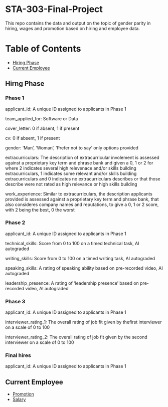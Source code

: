 # STA-303-Final-Project
This repo contains the data and output on the topic of gender parity in hiring, wages and promotion based on hiring and employee data.


# Table of Contents
* [Hiring Phase](#Hiring_Phase)
* [Current Employee](#Current_Employee)

## Hirng Phase

### Phase 1
applicant_id: A unique ID assigned to applicants in Phase 1

team_applied_for: Software or Data

cover_letter: 0 if absent, 1 if present

cv: 0 if absent, 1 if present

gender: ‘Man’, ‘Woman’, ‘Prefer not to say’ only options provided

extracurriculars: The description of extracurricular involement is assessed against a
proprietary key term and phrase bank and given a 0, 1 or 2 for where
2 indicates several high relevenace and/or skills building
extracurriculars, 1 indicates some relevant and/or skills building
extracurriculars and 0 indicates no extracurriculars describes or that
those describe were not rated as high relevance or high skills building

work_experience: Similar to extracurriculars, the description applicants provided is
assessed against a proprietary key term and phrase bank, that also
consideres company names and reputations, to give a 0, 1 or 2 score,
with 2 being the best, 0 the worst

### Phase 2
applicant_id: A unique ID assigned to applicants in Phase 1

technical_skills: Score from 0 to 100 on a timed technical task, AI autograded

writing_skills: Score from 0 to 100 on a timed writing task, AI autograded

speaking_skills: A rating of speaking ability based on pre-recorded video, AI
autograded

leadership_presence: A rating of ‘leadership presence’ based on pre-recorded video, AI
autograded

### Phase 3
applicant_id: A unique ID assigned to applicants in Phase 1

interviewer_rating_1: The overall rating of job fit given by thefirst interviewer on a scale of
0 to 100

interviewer_rating_2: The overall rating of job fit given by the second interviewer on a scale
of 0 to 100

### Final hires
applicant_id: A unique ID assigned to applicants in Phase 1

## Current Employee
* [Promotion](#Promotion)
* [Salary](#Salary)


